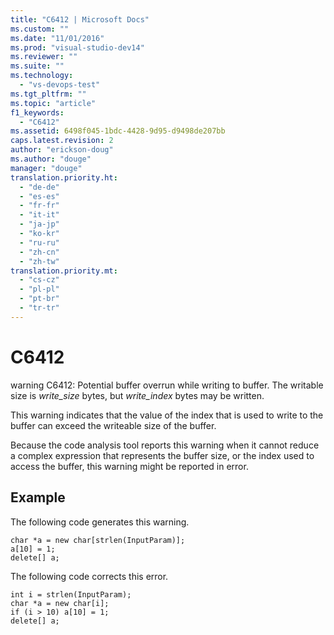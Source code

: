 ```yaml
---
title: "C6412 | Microsoft Docs"
ms.custom: ""
ms.date: "11/01/2016"
ms.prod: "visual-studio-dev14"
ms.reviewer: ""
ms.suite: ""
ms.technology: 
  - "vs-devops-test"
ms.tgt_pltfrm: ""
ms.topic: "article"
f1_keywords: 
  - "C6412"
ms.assetid: 6498f045-1bdc-4428-9d95-d9498de207bb
caps.latest.revision: 2
author: "erickson-doug"
ms.author: "douge"
manager: "douge"
translation.priority.ht: 
  - "de-de"
  - "es-es"
  - "fr-fr"
  - "it-it"
  - "ja-jp"
  - "ko-kr"
  - "ru-ru"
  - "zh-cn"
  - "zh-tw"
translation.priority.mt: 
  - "cs-cz"
  - "pl-pl"
  - "pt-br"
  - "tr-tr"
---
```

# C6412
warning C6412: Potential buffer overrun while writing to buffer. The writable size is *write_size* bytes, but *write_index* bytes may be written.  
  
 This warning indicates that the value of the index that is used to write to the buffer can exceed the writeable size of the buffer.  
  
 Because the code analysis tool reports this warning when it cannot reduce a complex expression that represents the buffer size, or the index used to access the buffer, this warning might be reported in error.  
  
## Example  
 The following code generates this warning.  
  
```  
char *a = new char[strlen(InputParam)];  
a[10] = 1;  
delete[] a;  
```  
  
 The following code corrects this error.  
  
```  
int i = strlen(InputParam);  
char *a = new char[i];  
if (i > 10) a[10] = 1;  
delete[] a;  
```